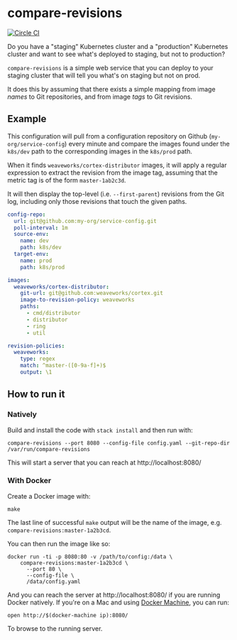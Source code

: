 # compare-revisions

[![Circle CI](https://circleci.com/gh/jml/compare-revisions/tree/master.svg?style=shield)](https://circleci.com/gh/jml/compare-revisions/tree/master)

Do you have a "staging" Kubernetes cluster and a "production" Kubernetes
cluster and want to see what's deployed to staging, but not to production?

`compare-revisions` is a simple web service that you can deploy to your
staging cluster that will tell you what's on staging but not on prod.

It does this by assuming that there exists a simple mapping from image *names*
to Git repositories, and from image *tags* to Git revisions.

## Example

This configuration will pull from a configuration repository on Github
(`my-org/service-config`) every minute and compare the images found under the
`k8s/dev` path to the corresponding images in the `k8s/prod` path.

When it finds `weaveworks/cortex-distributor` images, it will apply a regular
expression to extract the revision from the image tag, assuming that the
metric tag is of the form `master-1ab2c3d`.

It will then display the top-level (i.e. `--first-parent`) revisions from the
Git log, including only those revisions that touch the given paths.

```yaml
config-repo:
  url: git@github.com:my-org/service-config.git
  poll-interval: 1m
  source-env:
    name: dev
    path: k8s/dev
  target-env:
    name: prod
    path: k8s/prod

images:
  weaveworks/cortex-distributor:
    git-url: git@github.com:weaveworks/cortex.git
    image-to-revision-policy: weaveworks
    paths:
      - cmd/distributor
      - distributor
      - ring
      - util

revision-policies:
  weaveworks:
    type: regex
    match: ^master-([0-9a-f]+)$
    output: \1
```

## How to run it

### Natively

Build and install the code with `stack install` and then run with:

    compare-revisions --port 8080 --config-file config.yaml --git-repo-dir /var/run/compare-revisions

This will start a server that you can reach at http://localhost:8080/

### With Docker

Create a Docker image with:

    make

The last line of successful `make` output will be the name of the image, e.g.
`compare-revisions:master-1a2b3cd`.

You can then run the image like so:

    docker run -ti -p 8080:80 -v /path/to/config:/data \
        compare-revisions:master-1a2b3cd \
          --port 80 \
          --config-file \
          /data/config.yaml

And you can reach the server at http://localhost:8080/ if you are running
Docker natively. If you're on a Mac and
using [Docker Machine](https://docs.docker.com/machine/), you can run:

    open http://$(docker-machine ip):8080/

To browse to the running server.
